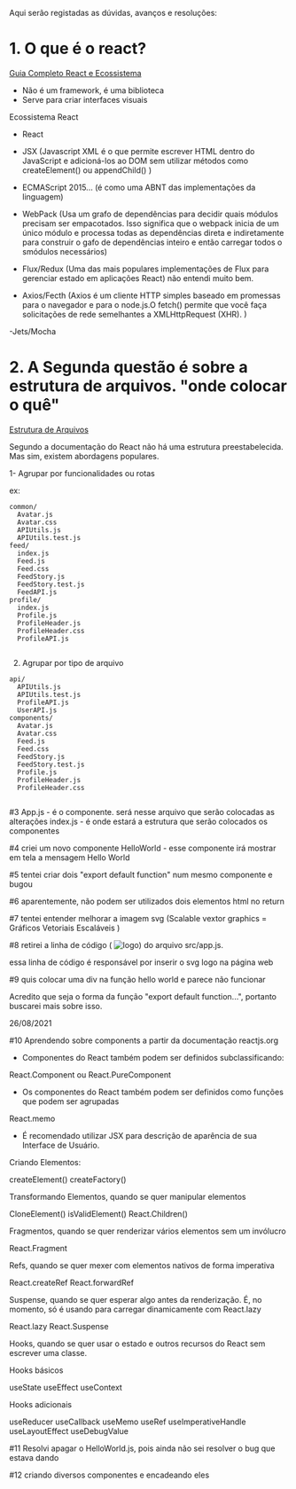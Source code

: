 Aqui serão registadas as dúvidas, avanços e resoluções:

# 1. O que é o react?

[Guia Completo React e Ecossistema](https://tableless.com.br/guia-completo-react-ecossistema/)

- Não é um framework, é uma biblioteca
- Serve para criar interfaces visuais

Ecossistema React 

- React 

- JSX (Javascript XML é o que permite escrever HTML dentro do JavaScript e adicioná-los ao DOM sem utilizar métodos como createElement() ou appendChild() )

- ECMAScript 2015... (é como uma ABNT das implementações da linguagem)

- WebPack (Usa um grafo de dependências para decidir quais módulos precisam ser empacotados. Isso significa que o webpack inicia de um único módulo e processa todas as dependências direta e indiretamente para construir o gafo de dependências inteiro e então carregar todos o smódulos necessários)

- Flux/Redux (Uma das mais populares implementações de Flux para gerenciar estado em aplicações React) não entendi muito bem.

- Axios/Fecth (Axios é um cliente HTTP simples baseado em promessas para o navegador e para o node.js.O fetch() permite que você faça solicitações de rede semelhantes a XMLHttpRequest (XHR). )

-Jets/Mocha


# 2. A Segunda questão é sobre a estrutura de arquivos. "onde colocar o quê"

[Estrutura de Arquivos](https://pt-br.reactjs.org/docs/faq-structure.html)

Segundo a documentação do React não há uma estrutura preestabelecida. Mas sim, existem abordagens populares. 

1- Agrupar por funcionalidades ou rotas

ex: 

```
common/
  Avatar.js
  Avatar.css
  APIUtils.js
  APIUtils.test.js
feed/
  index.js
  Feed.js
  Feed.css
  FeedStory.js
  FeedStory.test.js
  FeedAPI.js
profile/
  index.js
  Profile.js
  ProfileHeader.js
  ProfileHeader.css
  ProfileAPI.js


```

2. Agrupar por tipo de arquivo

```
api/
  APIUtils.js
  APIUtils.test.js
  ProfileAPI.js
  UserAPI.js
components/
  Avatar.js
  Avatar.css
  Feed.js
  Feed.css
  FeedStory.js
  FeedStory.test.js
  Profile.js
  ProfileHeader.js
  ProfileHeader.css


```

#3 App.js - é o componente. será nesse arquivo que serão colocadas as alterações
   index.js - é onde estará a estrutura que serão colocados os componentes


#4 criei um novo componente HelloWorld - esse componente irá mostrar em tela a mensagem Hello World

#5 tentei criar dois "export default function" num mesmo componente e bugou

#6 aparentemente, não podem ser utilizados dois elementos html no return

#7 tentei entender melhorar a imagem svg (Scalable vextor graphics = Gráficos Vetoriais Escaláveis )

#8 retirei a linha de código ( <img src={logo} className="App-logo" alt="logo" />) do arquivo src/app.js. 

essa linha de código é responsável por inserir o svg logo na página web

#9 quis colocar uma div na função hello world e parece não funcionar

Acredito que seja o forma da função "export default function...", portanto buscarei mais sobre isso.

26/08/2021

#10 Aprendendo sobre components a partir da documentação reactjs.org

- Componentes do React também podem ser definidos subclassificando:

React.Component ou
React.PureComponent

- Os componentes do React também podem ser definidos como funções que podem ser agrupadas

React.memo

- É recomendado utilizar JSX para descrição de aparência de sua Interface de Usuário.

Criando Elementos:

createElement()
createFactory()

Transformando Elementos, quando se quer manipular elementos

CloneElement()
isValidElement()
React.Children()

Fragmentos, quando se quer renderizar vários elementos sem um invólucro

React.Fragment

Refs, quando se quer mexer com elementos nativos de forma imperativa

React.createRef
React.forwardRef

Suspense, quando se quer esperar algo antes da renderização. É, no momento, só é usando para carregar dinamicamente com React.lazy

React.lazy
React.Suspense

Hooks, quando se quer usar o estado e outros recursos do React sem escrever uma classe. 

Hooks básicos

  useState
  useEffect
  useContext

Hooks adicionais

  useReducer
  useCallback
  useMemo
  useRef
  useImperativeHandle
  useLayoutEffect
  useDebugValue



#11 Resolvi apagar o HelloWorld.js, pois ainda não sei resolver o bug que estava dando

#12 criando diversos componentes e encadeando eles
